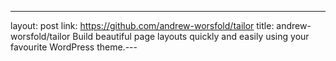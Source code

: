 ---
layout: post
link: https://github.com/andrew-worsfold/tailor
title: andrew-worsfold/tailor  Build beautiful page layouts quickly and easily using your favourite WordPress theme.---
